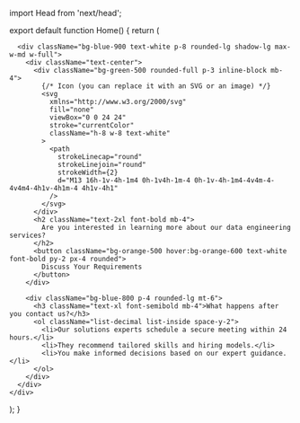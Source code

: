 
import Head from 'next/head';

export default function Home() {
  return (
    <div className="min-h-screen bg-gray-900 flex items-center justify-center">
      <Head>
        <title>Data Engineering Services</title>
        <meta name="description" content="Learn more about our data engineering services." />
        <link rel="icon" href="/favicon.ico" />
      </Head>

      <div className="bg-blue-900 text-white p-8 rounded-lg shadow-lg max-w-md w-full">
        <div className="text-center">
          <div className="bg-green-500 rounded-full p-3 inline-block mb-4">
            {/* Icon (you can replace it with an SVG or an image) */}
            <svg
              xmlns="http://www.w3.org/2000/svg"
              fill="none"
              viewBox="0 0 24 24"
              stroke="currentColor"
              className="h-8 w-8 text-white"
            >
              <path
                strokeLinecap="round"
                strokeLinejoin="round"
                strokeWidth={2}
                d="M13 16h-1v-4h-1m4 0h-1v4h-1m-4 0h-1v-4h-1m4-4v4m-4-4v4m4-4h1v-4h1m-4 4h1v-4h1"
              />
            </svg>
          </div>
          <h2 className="text-2xl font-bold mb-4">
            Are you interested in learning more about our data engineering services?
          </h2>
          <button className="bg-orange-500 hover:bg-orange-600 text-white font-bold py-2 px-4 rounded">
            Discuss Your Requirements
          </button>
        </div>

        <div className="bg-blue-800 p-4 rounded-lg mt-6">
          <h3 className="text-xl font-semibold mb-4">What happens after you contact us?</h3>
          <ol className="list-decimal list-inside space-y-2">
            <li>Our solutions experts schedule a secure meeting within 24 hours.</li>
            <li>They recommend tailored skills and hiring models.</li>
            <li>You make informed decisions based on our expert guidance.</li>
          </ol>
        </div>
      </div>
    </div>
  );
}

